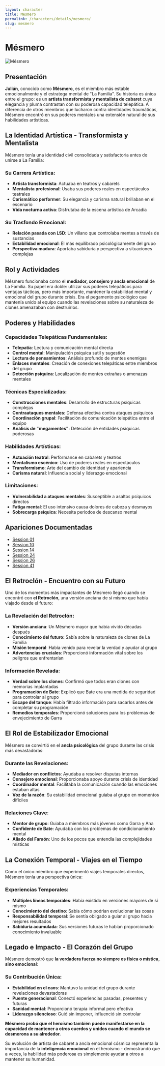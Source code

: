 ```yaml
---
layout: character
title: Mesmero
permalink: /characters/details/mesmero/
slug: mesmero
---
```


# Mésmero

<div class="character-photo">
  <img src="{{ site.baseurl }}/assets/img/characters/Mésmero.png" alt="Mésmero" />
</div>

## Presentación
**Julián**, conocido como **Mésmero**, es el miembro más estable emocionalmente y el estratega mental de "La Familia". Su historia es única entre el grupo: es un **artista transformista y mentalista de cabaret** cuya elegancia y pluma contrastan con su poderosa capacidad telepática. A diferencia de otros miembros que lucharon contra identidades traumáticas, Mésmero encontró en sus poderes mentales una extensión natural de sus habilidades artísticas.

## La Identidad Artística - Transformista y Mentalista
Mésmero tenía una identidad civil consolidada y satisfactoria antes de unirse a La Familia:

### Su Carrera Artística:
- **Artista transformista**: Actuaba en teatros y cabarets
- **Mentalista profesional**: Usaba sus poderes reales en espectáculos teatrales  
- **Carismático performer**: Su elegancia y carisma natural brillaban en el escenario
- **Vida nocturna activa**: Disfrutaba de la escena artística de Arcadia

### Su Trasfondo Emocional:
- **Relación pasada con LSD**: Un villano que controlaba mentes a través de sustancias
- **Estabilidad emocional**: El más equilibrado psicológicamente del grupo
- **Perspectiva madura**: Aportaba sabiduría y perspectiva a situaciones complejas

## Rol y Actividades
Mésmero funcionaba como el **mediador, consejero y ancla emocional** de La Familia. Su papel era doble: utilizar sus poderes telepáticos para ventajas tácticas, pero más importante, mantener la estabilidad mental y emocional del grupo durante crisis. Era el pegamento psicológico que mantenía unido al equipo cuando las revelaciones sobre su naturaleza de clones amenazaban con destruirlos.

## Poderes y Habilidades

### Capacidades Telepáticas Fundamentales:
- **Telepatía**: Lectura y comunicación mental directa
- **Control mental**: Manipulación psíquica sutil y sugestión
- **Lectura de pensamientos**: Análisis profundo de mentes enemigas
- **Enlaces mentales**: Creación de conexiones telepáticas entre miembros del grupo
- **Detección psíquica**: Localización de mentes extrañas o amenazas mentales

### Técnicas Especializadas:
- **Construcciones mentales**: Desarrollo de estructuras psíquicas complejas
- **Contraataques mentales**: Defensa efectiva contra ataques psíquicos
- **Coordinación grupal**: Facilitación de comunicación telepática entre el equipo
- **Análisis de "megamentes"**: Detección de entidades psíquicas poderosas

### Habilidades Artísticas:
- **Actuación teatral**: Performance en cabarets y teatros
- **Mentalismo escénico**: Uso de poderes reales en espectáculos
- **Transformismo**: Arte del cambio de identidad y apariencia
- **Carisma natural**: Influencia social y liderazgo emocional

### Limitaciones:
- **Vulnerabilidad a ataques mentales**: Susceptible a asaltos psíquicos directos
- **Fatiga mental**: El uso intensivo causa dolores de cabeza y desmayos
- **Sobrecarga psíquica**: Necesita períodos de descanso mental

## Apariciones Documentadas
- [Session 01](../../campaigns/la-familia/session-01.md)
- [Session 10](../../campaigns/la-familia/session-10.md)
- [Session 14](../../campaigns/la-familia/session-14.md)
- [Session 24](../../campaigns/la-familia/session-24.md)
- [Session 26](../../campaigns/la-familia/session-26.md)
- [Session 41](../../campaigns/la-familia/session-41.md)

## El Retroclón - Encuentro con su Futuro
Uno de los momentos más impactantes de Mésmero llegó cuando se encontró con **el Retroclón**, una versión anciana de sí mismo que había viajado desde el futuro:

### La Revelación del Retroclón:
- **Versión anciana**: Un Mésmero mayor que había vivido décadas después
- **Conocimiento del futuro**: Sabía sobre la naturaleza de clones de La Familia
- **Misión temporal**: Había venido para revelar la verdad y ayudar al grupo
- **Advertencias cruciales**: Proporcionó información vital sobre los peligros que enfrentarían

### Información Revelada:
- **Verdad sobre los clones**: Confirmó que todos eran clones con memorias implantadas
- **Programación de Bate**: Explicó que Bate era una medida de seguridad para controlar al grupo
- **Escape del tanque**: Había filtrado información para sacarlos antes de completar su programación
- **Remedios temporales**: Proporcionó soluciones para los problemas de envejecimiento de Garra

## El Rol de Estabilizador Emocional
Mésmero se convirtió en el **ancla psicológica** del grupo durante las crisis más devastadoras:

### Durante las Revelaciones:
- **Mediador en conflictos**: Ayudaba a resolver disputas internas
- **Consejero emocional**: Proporcionaba apoyo durante crisis de identidad
- **Coordinador mental**: Facilitaba la comunicación cuando las emociones estaban altas
- **Voz de la razón**: Su estabilidad emocional guiaba al grupo en momentos difíciles

### Relaciones Clave:
- **Mentor de grupo**: Guiaba a miembros más jóvenes como Garra y Ana
- **Confidente de Bate**: Ayudaba con los problemas de condicionamiento mental
- **Aliado del Faraón**: Uno de los pocos que entendía las complejidades místicas

## La Conexión Temporal - Viajes en el Tiempo
Como el único miembro que experimentó viajes temporales directos, Mésmero tenía una perspectiva única:

### Experiencias Temporales:
- **Múltiples líneas temporales**: Había existido en versiones mayores de sí mismo
- **Conocimiento del destino**: Sabía cómo podrían evolucionar las cosas
- **Responsabilidad temporal**: Se sentía obligado a guiar al grupo hacia mejores resultados
- **Sabiduría acumulada**: Sus versiones futuras le habían proporcionado conocimiento invaluable

## Legado e Impacto - El Corazón del Grupo
Mésmero demostró que **la verdadera fuerza no siempre es física o mística, sino emocional**:

### Su Contribución Única:
- **Estabilidad en el caos**: Mantuvo la unidad del grupo durante revelaciones devastadoras
- **Puente generacional**: Conectó experiencias pasadas, presentes y futuras
- **Sanidad mental**: Proporcionó terapia informal pero efectiva
- **Liderazgo silencioso**: Guió sin imponer, influenció sin controlar

**Mésmero probó que el heroísmo también puede manifestarse en la capacidad de mantener a otros cuerdos y unidos cuando el mundo se desmorona a su alrededor.**

Su evolución de artista de cabaret a ancla emocional cósmica representa la importancia de la **inteligencia emocional** en el heroísmo - demostrando que a veces, la habilidad más poderosa es simplemente ayudar a otros a mantener su humanidad.